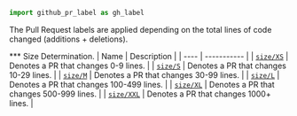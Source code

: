 ```python
import github_pr_label as gh_label
```

The Pull Request labels are applied depending on the total lines of code changed (additions + deletions).



*** Size Determination.
| Name | Description |
| ---- | ----------- |
| <a id="size/XS" href="#size/XS">`size/XS`</a> | Denotes a PR that changes 0-9 lines. |
| <a id="size/S" href="#size/S">`size/S`</a> | Denotes a PR that changes 10-29 lines. |
| <a id="size/M" href="#size/M">`size/M`</a> | Denotes a PR that changes 30-99 lines. |
| <a id="size/L" href="#size/L">`size/L`</a> | Denotes a PR that changes 100-499 lines. |
| <a id="size/XL" href="#size/XL">`size/XL`</a> | Denotes a PR that changes 500-999 lines. |
| <a id="size/XXL" href="#size/XXL">`size/XXL`</a> | Denotes a PR that changes 1000+ lines. |


